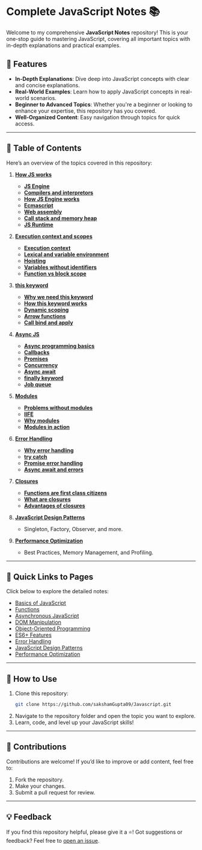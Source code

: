 
# Complete JavaScript Notes 📚  

Welcome to my comprehensive **JavaScript Notes** repository! This is your one-stop guide to mastering JavaScript, covering all important topics with in-depth explanations and practical examples.

## 🌟 Features  
- **In-Depth Explanations**: Dive deep into JavaScript concepts with clear and concise explanations.  
- **Real-World Examples**: Learn how to apply JavaScript concepts in real-world scenarios.  
- **Beginner to Advanced Topics**: Whether you're a beginner or looking to enhance your expertise, this repository has you covered.  
- **Well-Organized Content**: Easy navigation through topics for quick access.  

---

## 📖 Table of Contents  

Here’s an overview of the topics covered in this repository:  
1. **[How JS works](https://github.com/sakshamGupta09/Javascript/tree/main/01.How-js-works)**  
   - **[JS Engine](https://github.com/sakshamGupta09/Javascript/blob/main/01.How-js-works/01.JS-Engine.md)**
   - **[Compilers and interpretors](https://github.com/sakshamGupta09/Javascript/blob/main/01.How-js-works/02.compilers-and-interpretors.md)**
   - **[How JS Engine works](https://github.com/sakshamGupta09/Javascript/blob/main/01.How-js-works/03.how-js-engine-works.md)**
   - **[Ecmascript](https://github.com/sakshamGupta09/Javascript/blob/main/01.How-js-works/04.ecmascript.md)**
   - **[Web assembly](https://github.com/sakshamGupta09/Javascript/blob/main/01.How-js-works/05.web-assembly.md)**
   - **[Call stack and memory heap](https://github.com/sakshamGupta09/Javascript/blob/main/01.How-js-works/06.call-stack-and-memory-heap.md)**
   - **[JS Runtime](https://github.com/sakshamGupta09/Javascript/blob/main/01.How-js-works/07.js-runtime.md)**  
2. **[Execution context and scopes](https://github.com/sakshamGupta09/Javascript/tree/main/02.execution-context-and-scopes)**  
   - **[Execution context](https://github.com/sakshamGupta09/Javascript/blob/main/02.execution-context-and-scopes/01.Execution-context.md)**
   - **[Lexical and variable environment](https://github.com/sakshamGupta09/Javascript/blob/main/02.execution-context-and-scopes/02.Lexical-and-variable-environment.md)**
   - **[Hoisting](https://github.com/sakshamGupta09/Javascript/blob/main/02.execution-context-and-scopes/03.Hoisting.md)**
   - **[Variables without identifiers](https://github.com/sakshamGupta09/Javascript/blob/main/02.execution-context-and-scopes/04.Variables-without-identifier.md)**
   - **[Function vs block scope](https://github.com/sakshamGupta09/Javascript/blob/main/02.execution-context-and-scopes/05.Function-vs-block-scope.md)**

3. **[this keyword](https://github.com/sakshamGupta09/Javascript/tree/main/03.this%20keyword)**  
   - **[Why we need this keyword](https://github.com/sakshamGupta09/Javascript/blob/main/03.this%20keyword/01.why.md)**
   - **[How this keyword works](https://github.com/sakshamGupta09/Javascript/blob/main/03.this%20keyword/02.how.md)**
   - **[Dynamic scoping](https://github.com/sakshamGupta09/Javascript/blob/main/03.this%20keyword/03.dynamic-scoping.md)**
   - **[Arrow functions](https://github.com/sakshamGupta09/Javascript/blob/main/03.this%20keyword/04.arrow-functions.md)**
   - **[Call bind and apply](https://github.com/sakshamGupta09/Javascript/blob/main/03.this%20keyword/05.call-bind-apply.md)**
4. **[Async JS](https://github.com/sakshamGupta09/Javascript/tree/main/04.Async-JS)**  
   - **[Async programming basics](https://github.com/sakshamGupta09/Javascript/blob/main/04.Async-JS/01.async-js.md)**
   - **[Callbacks](https://github.com/sakshamGupta09/Javascript/blob/main/04.Async-JS/02.Callbacks.md)**
   - **[Promises](https://github.com/sakshamGupta09/Javascript/blob/main/04.Async-JS/03.Promises.md)**
   - **[Concurrency](https://github.com/sakshamGupta09/Javascript/blob/main/04.Async-JS/04.concurrency.md)**
   - **[Async await](https://github.com/sakshamGupta09/Javascript/blob/main/04.Async-JS/05.async-await.md)**
   - **[finally keyword](https://github.com/sakshamGupta09/Javascript/blob/main/04.Async-JS/06.finally.md)**
   - **[Job queue](https://github.com/sakshamGupta09/Javascript/blob/main/04.Async-JS/07.Job-queue.md)**
5. **[Modules](https://github.com/sakshamGupta09/Javascript/tree/main/05.modules)**  
   - **[Problems without modules](https://github.com/sakshamGupta09/Javascript/blob/main/05.modules/01.problems.md)**
   - **[IIFE](https://github.com/sakshamGupta09/Javascript/blob/main/05.modules/02.iife.md)**
   - **[Why modules](https://github.com/sakshamGupta09/Javascript/blob/main/05.modules/03.why-modules.md)**
   - **[Modules in action](https://github.com/sakshamGupta09/Javascript/blob/main/05.modules/04.modules.md)**
6. **[Error Handling](https://github.com/sakshamGupta09/Javascript/tree/main/06.Error-handling)**  
   - **[Why error handling](https://github.com/sakshamGupta09/Javascript/blob/main/06.Error-handling/01.errors.md)**
   - **[try catch](https://github.com/sakshamGupta09/Javascript/blob/main/06.Error-handling/02.try-catch.md)**
   - **[Promise error handling](https://github.com/sakshamGupta09/Javascript/blob/main/06.Error-handling/03.promises.md)**
   - **[Async await and errors](https://github.com/sakshamGupta09/Javascript/blob/main/06.Error-handling/04.async-await.md)**
7. **[Closures](https://github.com/sakshamGupta09/Javascript/tree/main/07.closures)**  
   - **[Functions are first class citizens](https://github.com/sakshamGupta09/Javascript/blob/main/07.closures/01.functions.md)**
   - **[What are closures](https://github.com/sakshamGupta09/Javascript/blob/main/07.closures/02.closures.md)**
   - **[Advantages of closures](https://github.com/sakshamGupta09/Javascript/blob/main/07.closures/03.advantages.md)**
8. **[JavaScript Design Patterns](#javascript-design-patterns)**  
   - Singleton, Factory, Observer, and more.  
9. **[Performance Optimization](#performance-optimization)**  
   - Best Practices, Memory Management, and Profiling.  

---

## 🔗 Quick Links to Pages  

Click below to explore the detailed notes:  

- [Basics of JavaScript](link-to-basics-page)  
- [Functions](link-to-functions-page)  
- [Asynchronous JavaScript](link-to-asynchronous-js-page)  
- [DOM Manipulation](link-to-dom-manipulation-page)  
- [Object-Oriented Programming](link-to-oop-page)  
- [ES6+ Features](link-to-es6-page)  
- [Error Handling](link-to-error-handling-page)  
- [JavaScript Design Patterns](link-to-design-patterns-page)  
- [Performance Optimization](link-to-performance-page)  

---

## 🚀 How to Use  

1. Clone this repository:  
   ```bash
   git clone https://github.com/sakshamGupta09/Javascript.git
   ```  
2. Navigate to the repository folder and open the topic you want to explore.  
3. Learn, code, and level up your JavaScript skills!  

---

## 🤝 Contributions  

Contributions are welcome! If you’d like to improve or add content, feel free to:  
1. Fork the repository.  
2. Make your changes.  
3. Submit a pull request for review.  

---

## 💡 Feedback  

If you find this repository helpful, please give it a ⭐️! Got suggestions or feedback? Feel free to [open an issue](https://github.com/sakshamGupta09/Javascript/issues).  

